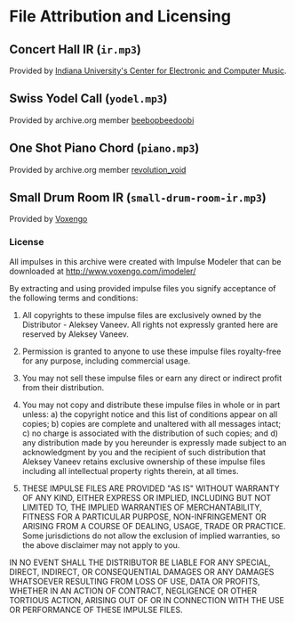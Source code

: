 # File Attribution and Licensing

## Concert Hall IR (`ir.mp3`)

Provided by [Indiana University's Center for Electronic and Computer Music](http://www.indiana.edu/~emusic/).


## Swiss Yodel Call (`yodel.mp3`)

Provided by archive.org member [beebopbeedoobi](https://archive.org/details/@beebopbeedoobi)


## One Shot Piano Chord (`piano.mp3`)

Provided by archive.org member [revolution_void](https://archive.org/details/@revolution_void)


## Small Drum Room IR (`small-drum-room-ir.mp3`)

Provided by [Voxengo](http://www.voxengo.com/)

### License

All impulses in this archive were created with Impulse Modeler that can be downloaded at http://www.voxengo.com/imodeler/

By extracting and using provided impulse files you signify acceptance of the following terms and conditions:

1. All copyrights to these impulse files are exclusively owned by the Distributor - Aleksey Vaneev. All rights not expressly granted here are reserved by Aleksey Vaneev.

2. Permission is granted to anyone to use these impulse files royalty-free for any purpose, including commercial usage.

3. You may not sell these impulse files or earn any direct or indirect profit from their distribution.

4. You may not copy and distribute these impulse files in whole or in part unless:
a) the copyright notice and this list of conditions appear on all copies;
b) copies are complete and unaltered with all messages intact;
c) no charge is associated with the distribution of such copies; and
d) any distribution made by you hereunder is expressly made subject to an acknowledgment by you and the recipient of such distribution that Aleksey Vaneev retains exclusive ownership of these impulse files including all intellectual property rights therein, at all times.

5. THESE IMPULSE FILES ARE PROVIDED "AS IS" WITHOUT WARRANTY OF ANY KIND, EITHER EXPRESS OR IMPLIED, INCLUDING BUT NOT LIMITED TO, THE IMPLIED WARRANTIES OF MERCHANTABILITY, FITNESS FOR A PARTICULAR PURPOSE, NON-INFRINGEMENT OR ARISING FROM A COURSE OF DEALING, USAGE, TRADE OR PRACTICE. Some jurisdictions do not allow the exclusion of implied warranties, so the above disclaimer may not apply to you.

IN NO EVENT SHALL THE DISTRIBUTOR BE LIABLE FOR ANY SPECIAL, DIRECT, INDIRECT, OR CONSEQUENTIAL DAMAGES OR ANY DAMAGES WHATSOEVER RESULTING FROM LOSS OF USE, DATA OR PROFITS, WHETHER IN AN ACTION OF CONTRACT, NEGLIGENCE OR OTHER TORTIOUS ACTION, ARISING OUT OF OR IN CONNECTION WITH THE USE OR PERFORMANCE OF THESE IMPULSE FILES.

